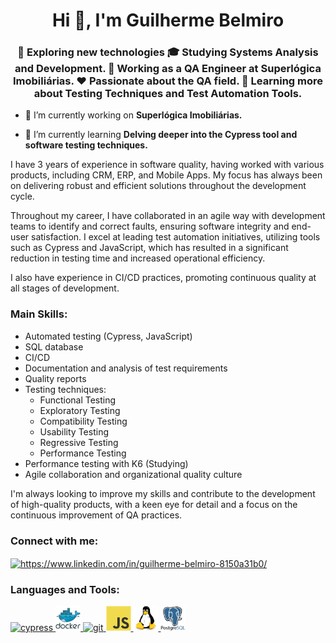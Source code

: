 
<h1 align="center">Hi 👋, I'm Guilherme Belmiro</h1>
<h3 align="center">🤔 Exploring new technologies 🎓 Studying Systems Analysis and Development. 💼 Working as a QA Engineer at Superlógica Imobiliárias. ❤️ Passionate about the QA field. 🌱 Learning more about Testing Techniques and Test Automation Tools.</h3>

- 🔭 I’m currently working on **Superlógica Imobiliárias.**

- 🌱 I’m currently learning **Delving deeper into the Cypress tool and software testing techniques.**

I have 3 years of experience in software quality, having worked with various products, including CRM, ERP, and Mobile Apps. My focus has always been on delivering robust and efficient solutions throughout the development cycle. 

Throughout my career, I have collaborated in an agile way with development teams to identify and correct faults, ensuring software integrity and end-user satisfaction. I excel at leading test automation initiatives, utilizing tools such as Cypress and JavaScript, which has resulted in a significant reduction in testing time and increased operational efficiency.

I also have experience in CI/CD practices, promoting continuous quality at all stages of development.

### Main Skills:
- Automated testing (Cypress, JavaScript)
- SQL database
- CI/CD
- Documentation and analysis of test requirements
- Quality reports
- Testing techniques:
  - Functional Testing
  - Exploratory Testing
  - Compatibility Testing
  - Usability Testing
  - Regressive Testing
  - Performance Testing
- Performance testing with K6 (Studying)
- Agile collaboration and organizational quality culture

I'm always looking to improve my skills and contribute to the development of high-quality products, with a keen eye for detail and a focus on the continuous improvement of QA practices.
<h3 align="left">Connect with me:</h3>
<p align="left">
<a href="https://linkedin.com/in/guilherme-belmiro-8150a31b0/" target="blank"><img align="center" src="https://raw.githubusercontent.com/rahuldkjain/github-profile-readme-generator/master/src/images/icons/Social/linked-in-alt.svg" alt="https://www.linkedin.com/in/guilherme-belmiro-8150a31b0/" height="30" width="40" /></a>
</p>

<h3 align="left">Languages and Tools:</h3>
<p align="left"> <a href="https://www.cypress.io" target="_blank" rel="noreferrer"> <img src="https://raw.githubusercontent.com/simple-icons/simple-icons/6e46ec1fc23b60c8fd0d2f2ff46db82e16dbd75f/icons/cypress.svg" alt="cypress" width="40" height="40"/> </a> <a href="https://www.docker.com/" target="_blank" rel="noreferrer"> <img src="https://raw.githubusercontent.com/devicons/devicon/master/icons/docker/docker-original-wordmark.svg" alt="docker" width="40" height="40"/> </a> <a href="https://git-scm.com/" target="_blank" rel="noreferrer"> <img src="https://www.vectorlogo.zone/logos/git-scm/git-scm-icon.svg" alt="git" width="40" height="40"/> </a> <a href="https://developer.mozilla.org/en-US/docs/Web/JavaScript" target="_blank" rel="noreferrer"> <img src="https://raw.githubusercontent.com/devicons/devicon/master/icons/javascript/javascript-original.svg" alt="javascript" width="40" height="40"/> </a> <a href="https://www.linux.org/" target="_blank" rel="noreferrer"> <img src="https://raw.githubusercontent.com/devicons/devicon/master/icons/linux/linux-original.svg" alt="linux" width="40" height="40"/> </a> <a href="https://www.postgresql.org" target="_blank" rel="noreferrer"> <img src="https://raw.githubusercontent.com/devicons/devicon/master/icons/postgresql/postgresql-original-wordmark.svg" alt="postgresql" width="40" height="40"/> </a> </p>

